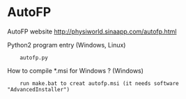 # AutoFP

AutoFP website <http://physiworld.sinaapp.com/autofp.html>

Python2 program entry (Windows, Linux)

		autofp.py

How to compile *.msi for Windows ? (Windows)

		run make.bat to creat autofp.msi (it needs software "AdvancedInstaller")

